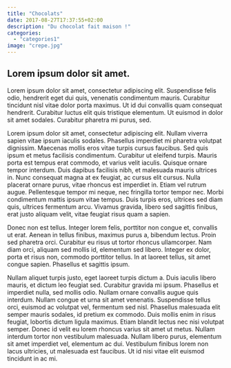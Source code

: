 ```yaml
---
title: "Chocolats"
date: 2017-08-27T17:37:55+02:00
description: "Du chocolat fait maison !"
categories:
  - "categories1"
image: "crepe.jpg"
---
```


Lorem ipsum dolor sit amet.
---------------------------

Lorem ipsum dolor sit amet, consectetur adipiscing elit. Suspendisse felis odio, hendrerit eget dui quis, venenatis condimentum mauris. Curabitur tincidunt nisl vitae dolor porta maximus. Ut id dui convallis quam consequat hendrerit. Curabitur luctus elit quis tristique elementum. Ut euismod in dolor sit amet sodales. Curabitur pharetra mi purus, sed.

<!--more-->

Lorem ipsum dolor sit amet, consectetur adipiscing elit. Nullam viverra sapien vitae ipsum iaculis sodales. Phasellus imperdiet mi pharetra volutpat dignissim. Maecenas mollis eros vitae turpis cursus faucibus. Sed quis ipsum et metus facilisis condimentum. Curabitur ut eleifend turpis. Mauris porta est tempus erat commodo, et varius velit iaculis. Quisque ornare tempor interdum. Duis dapibus facilisis nibh, et malesuada mauris ultrices in. Nunc consequat magna at ex feugiat, ac cursus elit cursus. Nulla placerat ornare purus, vitae rhoncus est imperdiet in. Etiam vel rutrum augue. Pellentesque tempor mi neque, nec fringilla tortor tempor nec. Morbi condimentum mattis ipsum vitae tempus. Duis turpis eros, ultrices sed diam quis, ultrices fermentum arcu. Vivamus gravida, libero sed sagittis finibus, erat justo aliquam velit, vitae feugiat risus quam a sapien.

Donec non est tellus. Integer lorem felis, porttitor non congue et, convallis ut erat. Aenean in tellus finibus, maximus purus a, bibendum lectus. Proin sed pharetra orci. Curabitur eu risus ut tortor rhoncus ullamcorper. Nam diam orci, aliquam sed mollis id, elementum sed libero. Integer ex dolor, porta et risus non, commodo porttitor tellus. In at laoreet tellus, sit amet congue sapien. Phasellus et sagittis ipsum.

Nullam aliquet turpis justo, eget laoreet turpis dictum a. Duis iaculis libero mauris, et dictum leo feugiat sed. Curabitur gravida mi ipsum. Phasellus et imperdiet nulla, sed mollis odio. Nullam ornare convallis augue quis interdum. Nullam congue et urna sit amet venenatis. Suspendisse tellus orci, euismod ac volutpat vel, fermentum sed nisl. Phasellus malesuada elit semper mauris sodales, id pretium ex commodo. Duis mollis enim in risus feugiat, lobortis dictum ligula maximus. Etiam blandit lectus nec nisi volutpat semper. Donec id velit eu lorem rhoncus varius sit amet ut metus. Nullam interdum tortor non vestibulum malesuada. Nullam libero purus, elementum sit amet imperdiet vel, elementum ac dui. Vestibulum finibus lorem non lacus ultricies, ut malesuada est faucibus. Ut id nisi vitae elit euismod tincidunt in ac mi.

